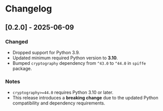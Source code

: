 # Changelog

## [0.2.0] - 2025-06-09

### Changed
- Dropped support for Python 3.9.
- Updated minimum required Python version to **3.10**.
- Bumped `cryptography` dependency from `^43.0` to `^44.0` in `spiffe` package.

### Notes
- `cryptography>=44.0` requires Python 3.10 or later.
- This release introduces a **breaking change** due to the updated Python compatibility and dependency requirements.
